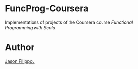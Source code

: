 # FuncProg-Coursera
Implementations of projects of the Coursera course *Functional Programming with Scala*.

# Author
[Jason Filippou](https://jasonfilippou.com/)
